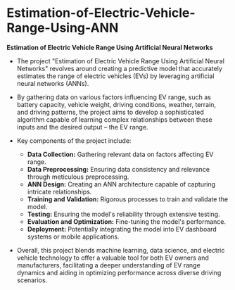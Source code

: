 # Estimation-of-Electric-Vehicle-Range-Using-ANN
**Estimation of Electric Vehicle Range Using Artificial Neural Networks**

- The project "Estimation of Electric Vehicle Range Using Artificial Neural Networks" revolves around creating a predictive model that accurately estimates the range of electric vehicles (EVs) by leveraging artificial neural networks (ANNs).
- By gathering data on various factors influencing EV range, such as battery capacity, vehicle weight, driving conditions, weather, terrain, and driving patterns, the project aims to develop a sophisticated algorithm capable of learning complex relationships between these inputs and the desired output – the EV range.
- Key components of the project include:
  - **Data Collection:** Gathering relevant data on factors affecting EV range.
  - **Data Preprocessing:** Ensuring data consistency and relevance through meticulous preprocessing.
  - **ANN Design:** Creating an ANN architecture capable of capturing intricate relationships.
  - **Training and Validation:** Rigorous processes to train and validate the model.
  - **Testing:** Ensuring the model's reliability through extensive testing.
  - **Evaluation and Optimization:** Fine-tuning the model's performance.
  - **Deployment:** Potentially integrating the model into EV dashboard systems or mobile applications.

- Overall, this project blends machine learning, data science, and electric vehicle technology to offer a valuable tool for both EV owners and manufacturers, facilitating a deeper understanding of EV range dynamics and aiding in optimizing performance across diverse driving scenarios.
